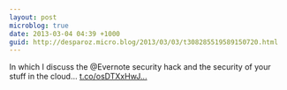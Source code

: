 ```yaml
---
layout: post
microblog: true
date: 2013-03-04 04:39 +1000
guid: http://desparoz.micro.blog/2013/03/03/t308285519589150720.html
---
```

In which I discuss the @Evernote security hack and the security of your stuff in the cloud… [t.co/osDTXxHwJ...](http://t.co/osDTXxHwJ6)
